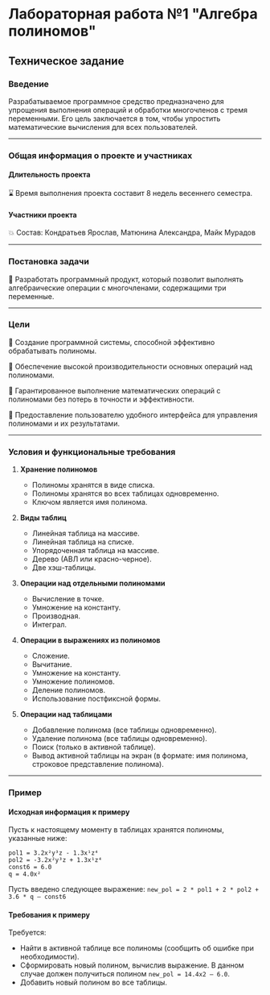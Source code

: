 # **Лабораторная работа №1 "Алгебра полиномов"**
## **Техническое задание**
### **Введение**

Разрабатываемое программное средство предназначено для упрощения выполнения операций и обработки многочленов с тремя переменными. Его цель заключается в том, чтобы упростить математические вычисления для всех пользователей.

----

### **Общая информация о проекте и участниках**

#### **Длительность проекта**

:hourglass: Время выполнения проекта составит 8 недель весеннего семестра.


#### **Участники проекта**

:boom: Состав: Кондратьев Ярослав, Матюнина Александра, Майк Мурадов

----
### **Постановка задачи**

:pushpin: Разработать программный продукт, который позволит выполнять алгебраические операции с многочленами, содержащими три переменные.

-----------


### **Цели**
:black_square_button: Создание программной системы, способной эффективно обрабатывать полиномы.

:black_square_button: Обеспечение высокой производительности основных операций над полиномами.

:black_square_button: Гарантированное выполнение математических операций с полиномами без потерь в точности и эффективности.

:black_square_button: Предоставление пользователю удобного интерфейса для управления полиномами и их результатами.

---------------

### **Условия и функциональные требования**
  
1. **Хранение полиномов**
   - Полиномы хранятся в виде списка.
   - Полиномы хранятся во всех таблицах одновременно.
   - Ключом является имя полинома.

2. **Виды таблиц**
   - Линейная таблица на массиве.
   - Линейная таблица на списке.
   - Упорядоченная таблица на массиве.
   - Дерево (АВЛ или красно-черное).
   - Две хэш-таблицы.

3. **Операции над отдельными полиномами**
   - Вычисление в точке.
   - Умножение на константу.
   - Производная.
   - Интеграл.

4. **Операции в выражениях из полиномов**
   - Сложение.
   - Вычитание.
   - Умножение на константу.
   - Умножение полиномов.
   - Деление полиномов.
   - Использование постфиксной формы.

5. **Операции над таблицами**
   - Добавление полинома (все таблицы одновременно).
   - Удаление полинома (все таблицы одновременно).
   - Поиск (только в активной таблице).
   - Вывод активной таблицы на экран (в формате: имя полинома, строковое представление полинома).
  
----

### **Пример**

#### **Исходная информация к примеру**
Пусть к настоящему моменту в таблицах хранятся полиномы, указанные ниже: 

```
pol1 = 3.2x²y³z - 1.3x¹z⁴  
pol2 = -3.2x²y³z + 1.3x¹z⁴  
const6 = 6.0  
q = 4.0x²
```


Пусть введено следующее выражение: `new_pol = 2 * pol1 + 2 * pol2 + 3.6 * q – const6`

#### **Требования к примеру**

Требуется:

- Найти в активной таблице все полиномы (сообщить об ошибке при необходимости).
- Сформировать новый полином, вычислив выражение. В данном случае должен получиться полином `new_pol = 14.4x2 – 6.0`.
- Добавить новый полином во все таблицы.

